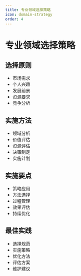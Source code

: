 ```yaml
---
title: 专业领域选择策略
icon: domain-strategy
order: 4
---
```


# 专业领域选择策略

## 选择原则
- 市场需求
- 个人兴趣
- 发展前景
- 资源要求
- 竞争分析

## 实施方法
- 领域分析
- 价值评估
- 资源评估
- 决策制定
- 实施计划

## 实施要点
- 策略应用
- 方法选择
- 过程管理
- 效果评估
- 持续优化

## 最佳实践
- 选择规范
- 实施策略
- 优化方法
- 评估方案
- 维护建议
